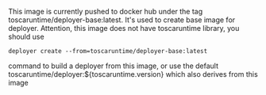 This image is currently pushed to docker hub under the tag toscaruntime/deployer-base:latest.
It's used to create base image for deployer.
Attention, this image does not have toscaruntime library, you should use 

`deployer create --from=toscaruntime/deployer-base:latest` 

command to build a deployer from this image, or use the default toscaruntime/deployer:${toscaruntime.version} which also derives from this image